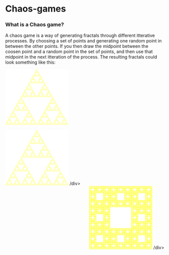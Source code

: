 # Chaos-games

### What is a Chaos game?

A chaos game is a way of generating fractals through different itterative processes. By choosing a set of points and generating one random point in between the other points. If you then draw the midpoint between the coosen point and a random point in the set of points, and then use that midpoint in the next itteration of the process. The resulting fractals could look something like this:


<img src="images/ChaosGameFractal3-4000x3500.png" width="200"> <div style="text-align: left"><img src="images/ChaosGameFractal3-4000x3500.png" width="200"> /div> <div style="text-align: right"><img src="images/ChaosGameFractal8-4000x4000.png" width="200"> /div>
